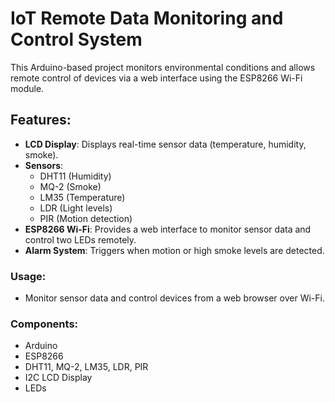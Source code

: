 # IoT Remote Data Monitoring and Control System

This Arduino-based project monitors environmental conditions and allows remote control of devices via a web interface using the ESP8266 Wi-Fi module.

## Features:
- **LCD Display**: Displays real-time sensor data (temperature, humidity, smoke).
- **Sensors**:
  - DHT11 (Humidity)
  - MQ-2 (Smoke)
  - LM35 (Temperature)
  - LDR (Light levels)
  - PIR (Motion detection)
- **ESP8266 Wi-Fi**: Provides a web interface to monitor sensor data and control two LEDs remotely.
- **Alarm System**: Triggers when motion or high smoke levels are detected.

### Usage:
- Monitor sensor data and control devices from a web browser over Wi-Fi.

### Components:
- Arduino
- ESP8266
- DHT11, MQ-2, LM35, LDR, PIR
- I2C LCD Display
- LEDs

